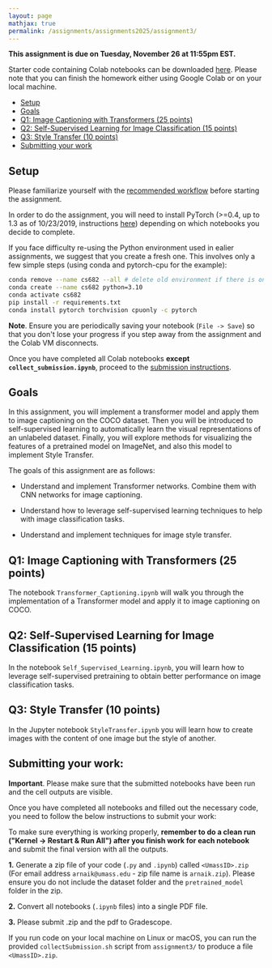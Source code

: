 ```yaml
---
layout: page
mathjax: true
permalink: /assignments/assignments2025/assignment3/
---
```


**This assignment is due on Tuesday, November 26 at 11:55pm EST.**

Starter code containing Colab notebooks can be downloaded [here](https://github.com/compsci682-spring2025/compsci682-spring2025.github.io/raw/main/assignments/assignments2025/assignment3.zip). Please note that you can finish the homework either using Google Colab or on your local machine.

- [Setup](#setup)
- [Goals](#goals)
- [Q1: Image Captioning with Transformers (25 points)](#q1-image-captioning-with-vanilla-rnns)
- [Q2: Self-Supervised Learning for Image Classification (15 points)](#q2-self-supervised-learning)
- [Q3: Style Transfer (10 points)](#q3-networ-visualization)
- [Submitting your work](#submitting-your-work)


## Setup
Please familiarize yourself with the [recommended workflow]({{site.baseurl}}/setup-instructions/#working-remotely-on-google-colaboratory) before starting the assignment.

In order to do the assignment, you will need to install PyTorch (>=0.4, up to 1.3 as of 10/23/2019, instructions [here](http://pytorch.org/)) depending on which notebooks you decide to complete.

If you face difficulty re-using the Python environment used in ealier assignments, we suggest that you create a fresh one. This involves only a few simple steps (using conda and pytorch-cpu for the example):

```bash
conda remove --name cs682 --all # delete old environment if there is one
conda create --name cs682 python=3.10
conda activate cs682
pip install -r requirements.txt
conda install pytorch torchvision cpuonly -c pytorch
```

**Note**. Ensure you are periodically saving your notebook (`File -> Save`) so that you don't lose your progress if you step away from the assignment and the Colab VM disconnects.

Once you have completed all Colab notebooks **except `collect_submission.ipynb`**, proceed to the [submission instructions](#submitting-your-work).

## Goals
In this assignment, you will implement a transformer model and apply them to image captioning on the COCO dataset. Then you will be introduced to self-supervised learning to automatically learn the visual representations of an unlabeled dataset. Finally, you will explore methods for visualizing the features of a pretrained model on ImageNet, and also this model to implement Style Transfer.

The goals of this assignment are as follows:

- Understand and implement Transformer networks. Combine them with CNN networks for image captioning.

- Understand how to leverage self-supervised learning techniques to help with image classification tasks.

- Understand and implement techniques for image style transfer.


## Q1: Image Captioning with Transformers (25 points)
The notebook ``Transformer_Captioning.ipynb`` will walk you through the implementation of a Transformer model and apply it to image captioning on COCO.

## Q2: Self-Supervised Learning for Image Classification (15 points)
In the notebook ``Self_Supervised_Learning.ipynb``, you will learn how to leverage self-supervised pretraining to obtain better performance on image classification tasks. 

## Q3: Style Transfer (10 points)
In the Jupyter notebook ``StyleTransfer.ipynb`` you will learn how to create images with the content of one image but the style of another. 

## Submitting your work:
**Important**. Please make sure that the submitted notebooks have been run and the cell outputs are visible.

Once you have completed all notebooks and filled out the necessary code, you need to follow the below instructions to submit your work:

To make sure everything is working properly, **remember to do a clean run ("Kernel -> Restart & Run All") after you finish work for each notebook** and submit the final version with all the outputs. 

**1.** Generate a zip file of your code (`.py` and `.ipynb`) called `<UmassID>.zip` (For email address `arnaik@umass.edu` - zip file name is `arnaik.zip`). Please ensure you do not include the dataset folder and the `pretrained_model` folder in the zip.

**2.** Convert all notebooks (`.ipynb` files) into a single PDF file.

**3.** Please submit <UmassID>.zip and the pdf to Gradescope.

If you run code on your local machine on Linux or macOS,  you can run the provided `collectSubmission.sh` script from `assignment3/` to produce a file `<UmassID>.zip`.
